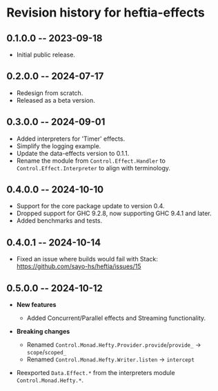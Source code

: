# Revision history for heftia-effects

## 0.1.0.0 -- 2023-09-18

* Initial public release.

## 0.2.0.0 -- 2024-07-17

* Redesign from scratch.
* Released as a beta version.

## 0.3.0.0 -- 2024-09-01

* Added interpreters for 'Timer' effects.
* Simplify the logging example.
* Update the data-effects version to 0.1.1.
* Rename the module from `Control.Effect.Handler` to `Control.Effect.Interpreter` to align with terminology.

## 0.4.0.0 -- 2024-10-10

* Support for the core package update to version 0.4.
* Dropped support for GHC 9.2.8, now supporting GHC 9.4.1 and later.
* Added benchmarks and tests.

## 0.4.0.1 -- 2024-10-14

* Fixed an issue where builds would fail with Stack: https://github.com/sayo-hs/heftia/issues/15

## 0.5.0.0 -- 2024-10-12

* **New features**
    * Added Concurrent/Parallel effects and Streaming functionality.

* **Breaking changes**
    * Renamed `Control.Monad.Hefty.Provider.provide`/`provide_` -> `scope`/`scoped_`
    * Renamed `Control.Monad.Hefty.Writer.listen` -> `intercept`

* Reexported `Data.Effect.*` from the interpreters module `Control.Monad.Hefty.*`.

